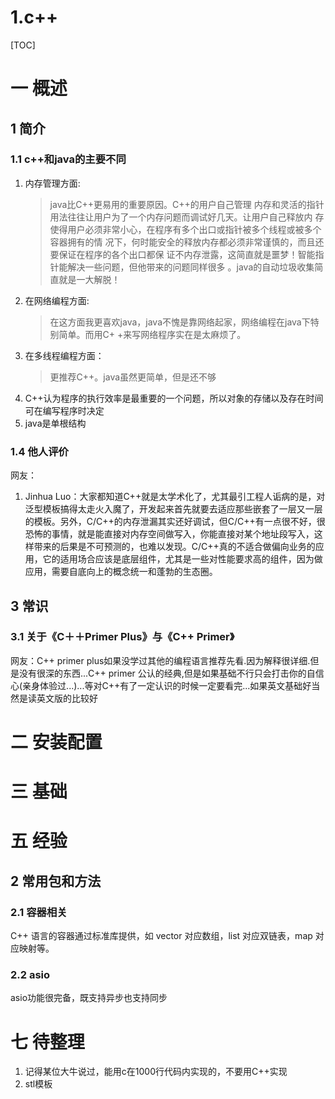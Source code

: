 # 1.c++
[TOC]
# 一 概述
## 1 简介
### 1.1 c++和java的主要不同 
1. 内存管理方面:
    >java比C++更易用的重要原因。C++的用户自己管理 
    内存和灵活的指针用法往往让用户为了一个内存问题而调试好几天。让用户自己释放内 
    存使得用户必须非常小心，在程序有多个出口或指针被多个线程或被多个容器拥有的情 
    况下，何时能安全的释放内存都必须非常谨慎的，而且还要保证在程序的各个出口都保 
    证不内存泄露，这简直就是噩梦！智能指针能解决一些问题，但他带来的问题同样很多 
    。java的自动垃圾收集简直就是一大解脱！ 
2. 在网络编程方面:
    >在这方面我更喜欢java，java不愧是靠网络起家，网络编程在java下特别简单。而用C+ 
    +来写网络程序实在是太麻烦了。
3. 在多线程编程方面：
    >更推荐C++。java虽然更简单，但是还不够    
4. C++认为程序的执行效率是最重要的一个问题，所以对象的存储以及存在时间可在编写程序时决定
5. java是单根结构

### 1.4 他人评价
网友：
1. Jinhua Luo：大家都知道C++就是太学术化了，尤其最引工程人诟病的是，对泛型模板搞得太走火入魔了，开发起来首先就要去适应那些嵌套了一层又一层的模板。另外，C/C++的内存泄漏其实还好调试，但C/C++有一点很不好，很恐怖的事情，就是能直接对内存空间做写入，你能直接对某个地址段写入，这样带来的后果是不可预测的，也难以发现。C/C++真的不适合做偏向业务的应用，它的适用场合应该是底层组件，尤其是一些对性能要求高的组件，因为做应用，需要自底向上的概念统一和蓬勃的生态圈。

## 3 常识
### 3.1 关于《C＋＋Primer Plus》与《C++ Primer》
网友：C++ primer plus如果没学过其他的编程语言推荐先看.因为解释很详细.但是没有很深的东西...C++ primer 公认的经典,但是如果基础不行只会打击你的自信心(亲身体验过...)...等对C++有了一定认识的时候一定要看完...如果英文基础好当然是读英文版的比较好

# 二 安装配置

# 三 基础

# 五 经验
## 2 常用包和方法
### 2.1 容器相关
C++ 语言的容器通过标准库提供，如 vector 对应数组，list 对应双链表，map 对应映射等。

### 2.2 asio
asio功能很完备，既支持异步也支持同步

# 七 待整理
1. 记得某位大牛说过，能用c在1000行代码内实现的，不要用C++实现
2. stl模板
